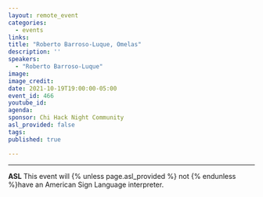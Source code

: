 ```yaml
---
layout: remote_event
categories:
  - events
links: 
title: "Roberto Barroso-Luque, Omelas"
description: ''
speakers:
  - "Roberto Barroso-Luque"
image: 
image_credit:
date: 2021-10-19T19:00:00-05:00
event_id: 466
youtube_id: 
agenda: 
sponsor: Chi Hack Night Community
asl_provided: false
tags: 
published: true

---
```



---

**ASL** This event will {% unless page.asl_provided %} not {% endunless %}have an American Sign Language interpreter.

